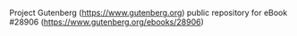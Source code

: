 Project Gutenberg (https://www.gutenberg.org) public repository for eBook #28906 (https://www.gutenberg.org/ebooks/28906)
